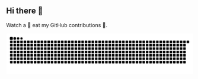 ## Hi there 👋

Watch a 🐍 eat my GitHub contributions 🍏.

![Snake animation](https://github.com/azufrecs/azufrecs/blob/output/github-contribution-grid-snake.svg)

<!--
**azufrecs/azufrecs** is a ✨ _special_ ✨ repository because its `README.md` (this file) appears on your GitHub profile.

Here are some ideas to get you started:

- 🔭 I’m currently working on ...
- 🌱 I’m currently learning ...
- 👯 I’m looking to collaborate on ...
- 🤔 I’m looking for help with ...
- 💬 Ask me about ...
- 📫 How to reach me: ...
- 😄 Pronouns: ...
- ⚡ Fun fact: ...
-->
